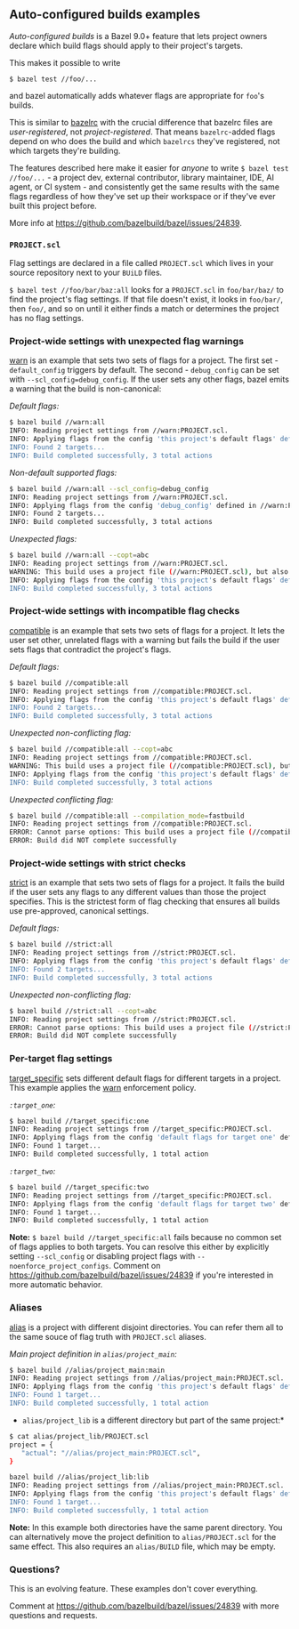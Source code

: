 ## Auto-configured builds examples

*Auto-configured builds* is a Bazel 9.0+ feature that lets project owners declare which build flags should apply to their project's targets.

This makes it possible to write

    $ bazel test //foo/...

and bazel automatically adds whatever flags are appropriate for `foo`'s builds. 

This is similar to [bazelrc](https://bazel.build/run/bazelrc) with the crucial difference that bazelrc files are *user-registered*, not *project-registered*. That means `bazelrc`-added flags depend on who does the build and which `bazelrcs` they've registered, not which targets they're building. 

The features described here make it easier for *anyone* to write `$ bazel test //foo/...` - a project dev, external contributor, library maintainer, IDE, AI agent, or CI system - and consistently get the same results with the same flags regardless of how they've set up their workspace or if they've ever built this project before.

More info at https://github.com/bazelbuild/bazel/issues/24839.

### `PROJECT.scl`
Flag settings are declared in a file called `PROJECT.scl` which lives in your source repository next to your `BUiLD` files. 

`$ bazel test //foo/bar/baz:all` looks for a `PROJECT.scl` in `foo/bar/baz/` to find the project's flag settings. If that file doesn't exist, it looks in `foo/bar/`, then `foo/`, and so on until it either finds a match or determines the project has no flag settings.

### Project-wide settings with unexpected flag warnings
[warn](warn) is an example that sets two sets of flags for a project. The first set - `default_config` triggers by default. The second - `debug_config` can be set with `--scl_config=debug_config`. If the user sets any other flags, bazel emits a warning that the build is non-canonical:

*Default flags:*
```sh
$ bazel build //warn:all
INFO: Reading project settings from //warn:PROJECT.scl.
INFO: Applying flags from the config 'this project's default flags' defined in //warn:PROJECT.scl: [--platforms=//:myplatform, --compilation_mode=opt, --@custom_flags//:project_flag="custom flag value"]
INFO: Found 2 targets...
INFO: Build completed successfully, 3 total actions
```

*Non-default supported flags:*
```sh
$ bazel build //warn:all --scl_config=debug_config
INFO: Reading project settings from //warn:PROJECT.scl.
INFO: Applying flags from the config 'debug_config' defined in //warn:PROJECT.scl: [--platforms=//:myplatform, --compilation_mode=dbg, --@custom_flags//:project_flag="debug value"]
INFO: Found 2 targets...
INFO: Build completed successfully, 3 total actions
```

*Unexpected flags:*
```sh
$ bazel build //warn:all --copt=abc
INFO: Reading project settings from //warn:PROJECT.scl.
WARNING: This build uses a project file (//warn:PROJECT.scl), but also sets output-affecting flags in the command line or user bazelrc: ['--copt=abc']. Please consider removing these flags.
INFO: Applying flags from the config 'this project's default flags' defined in //warn:PROJECT.scl: [--platforms=//:myplatform, --compilation_mode=opt, --@custom_flags//:project_flag="custom flag value"INFO: Found 2 targets...
INFO: Build completed successfully, 3 total actions
```

### Project-wide settings with incompatible flag checks
[compatible](compatible) is an example that sets two sets of flags for a project. It lets the user set other, unrelated flags with a warning but fails the build if the user sets flags that contradict the project's flags.

*Default flags:*
```sh
$ bazel build //compatible:all
INFO: Reading project settings from //compatible:PROJECT.scl.
INFO: Applying flags from the config 'this project's default flags' defined in //compatible:PROJECT.scl: [--platforms=//:myplatform, --compilation_mode=opt, --@custom_flags//:project_flag="custom flag value"]
INFO: Found 2 targets...
INFO: Build completed successfully, 3 total actions
```

*Unexpected non-conflicting flag:*
```sh
$ bazel build //compatible:all --copt=abc
INFO: Reading project settings from //compatible:PROJECT.scl.
WARNING: This build uses a project file (//compatible:PROJECT.scl), but also sets output-affecting flags in the command line or user bazelrc: ['--copt=abc']. Please consider removing these flags.
INFO: Applying flags from the config 'this project's default flags' defined in //compatible:PROJECT.scl: [--platforms=//:myplatform, --compilation_mode=opt, --@custom_flags//:project_flag="custom flag value"]
INFO: Build completed successfully, 3 total actions
```

*Unexpected conflicting flag:*
```sh
$ bazel build //compatible:all --compilation_mode=fastbuild
INFO: Reading project settings from //compatible:PROJECT.scl.
ERROR: Cannot parse options: This build uses a project file (//compatible:PROJECT.scl) that does not allow conflicting flags in the command line or user bazelrc. Found ['--compilation_mode=fastbuild']. Please remove these flags or disable project file resolution via --noenforce_project_configs.
ERROR: Build did NOT complete successfully
```

### Project-wide settings with strict checks
[strict](strict) is an example that sets two sets of flags for a project. It fails the build if the user sets any flags to any different values than those the project specifies. This is the strictest form of flag checking that ensures all builds use pre-approved, canonical settings.

*Default flags:*
```sh
$ bazel build //strict:all
INFO: Reading project settings from //strict:PROJECT.scl.
INFO: Applying flags from the config 'this project's default flags' defined in //strict:PROJECT.scl: [--platforms=//:myplatform, --compilation_mode=opt, --@custom_flags//:project_flag="custom flag value"]
INFO: Found 2 targets...
INFO: Build completed successfully, 3 total actions
```

*Unexpected non-conflicting flag:*
```sh
$ bazel build //strict:all --copt=abc
INFO: Reading project settings from //strict:PROJECT.scl.
ERROR: Cannot parse options: This build uses a project file (//strict:PROJECT.scl) that does not allow output-affecting flags in the command line or user bazelrc. Found ['--copt=abc']. Please remove these flags or disable project file resolution via --noenforce_project_configs.
ERROR: Build did NOT complete successfully
```

### Per-target flag settings
[target_specific](target_specific) sets different default flags for different targets in a project. This example applies the [warn](warn) enforcement policy.

*`:target_one`:*
```sh
$ bazel build //target_specific:one
INFO: Reading project settings from //target_specific:PROJECT.scl.
INFO: Applying flags from the config 'default flags for target one' defined in //target_specific:PROJECT.scl: [--platforms=//:myplatform, --@custom_flags//:project_flag="settings for target one"]
INFO: Found 1 target...
INFO: Build completed successfully, 1 total action
```

*`:target_two`:*
```sh
$ bazel build //target_specific:two
INFO: Reading project settings from //target_specific:PROJECT.scl.
INFO: Applying flags from the config 'default flags for target two' defined in //target_specific:PROJECT.scl: [--platforms=//:myplatform, --@custom_flags//:project_flag="settings for target two"]
INFO: Found 1 target...
INFO: Build completed successfully, 1 total action
```

**Note:** `$ bazel build //target_specific:all` fails because no common set of flags applies to both targets. You can resolve this either by explicitly setting `--scl_config` or disabling project flags with `--noenforce_project_configs`. Comment on https://github.com/bazelbuild/bazel/issues/24839 if you're interested in more automatic behavior.

### Aliases
[alias](alias) is a project with different disjoint directories. You can refer them all to the same souce of flag truth with `PROJECT.scl` aliases.

*Main project definition in `alias/project_main`:*
```sh
$ bazel build //alias/project_main:main
INFO: Reading project settings from //alias/project_main:PROJECT.scl.
INFO: Applying flags from the config 'this project's default flags' defined in //alias/project_main:PROJECT.scl: [--platforms=//:myplatform, --compilation_mode=opt, --@custom_flags//:project_flag="custom flag value"]
INFO: Found 1 target...
INFO: Build completed successfully, 1 total action
```

* `alias/project_lib` is a different directory but part of the same project:*
 ```sh
$ cat alias/project_lib/PROJECT.scl
project = {
    "actual": "//alias/project_main:PROJECT.scl",
}

bazel build //alias/project_lib:lib
INFO: Reading project settings from //alias/project_main:PROJECT.scl.
INFO: Applying flags from the config 'this project's default flags' defined in //alias/project_main:PROJECT.scl: [--platforms=//:myplatform, --compilation_mode=opt, --@custom_flags//:project_flag="custom flag value"]
INFO: Found 1 target...
INFO: Build completed successfully, 1 total action
```  

**Note:** In this example both directories have the same parent directory. You can alternatively move the project definition to `alias/PROJECT.scl` for the same effect. This also requires an `alias/BUILD` file, which may be empty.

### Questions?
This is an evolving feature. These examples don't cover everything.

Comment at https://github.com/bazelbuild/bazel/issues/24839 with more questions and requests. 

